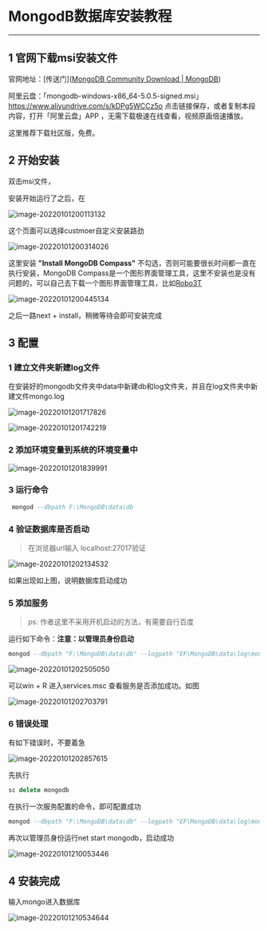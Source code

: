 # MongodB数据库安装教程



******



## 1 官网下载msi安装文件

官网地址：[传送门]([MongoDB Community Download | MongoDB](https://www.mongodb.com/try/download/community))

阿里云盘：「mongodb-windows-x86_64-5.0.5-signed.msi」https://www.aliyundrive.com/s/kDPg5WCCz5o 点击链接保存，或者复制本段内容，打开「阿里云盘」APP ，无需下载极速在线查看，视频原画倍速播放。

这里推荐下载社区版，免费。

## 2 开始安装

双击msi文件，

安装开始运行了之后，在

![image-20220101200113132](C:/Users/14815/AppData/Roaming/Typora/typora-user-images/image-20220101200113132.png)

这个页面可以选择custmoer自定义安装路劲



![image-20220101200314026](C:\Users\14815\AppData\Roaming\Typora\typora-user-images\image-20220101200314026.png)

这里安装 **"Install MongoDB Compass"** 不勾选，否则可能要很长时间都一直在执行安装，MongoDB Compass是一个图形界面管理工具，这里不安装也是没有问题的，可以自己去下载一个图形界面管理工具，比如[Robo3T](https://robomongo.org/)

![image-20220101200445134](C:\Users\14815\AppData\Roaming\Typora\typora-user-images\image-20220101200445134.png)

之后一路next + install，稍微等待会即可安装完成

## 3 配置

### 1 建立文件夹新建log文件

在安装好的mongodb文件夹中data中新建db和log文件夹，并且在log文件夹中新建文件mongo.log

![image-20220101201717826](C:\Users\14815\AppData\Roaming\Typora\typora-user-images\image-20220101201717826.png)

![image-20220101201742219](C:\Users\14815\AppData\Roaming\Typora\typora-user-images\image-20220101201742219.png)

### 2 添加环境变量到系统的环境变量中

![image-20220101201839991](C:\Users\14815\AppData\Roaming\Typora\typora-user-images\image-20220101201839991.png)

### 3 运行命令

```sql
 mongod --dbpath F:\MongoDB\data\db
```

### 4 验证数据库是否启动

> 在浏览器url输入 localhost:27017验证

![image-20220101202134532](C:\Users\14815\AppData\Roaming\Typora\typora-user-images\image-20220101202134532.png)

如果出现如上图，说明数据库启动成功

### 5 添加服务

> ps: 作者这里不采用开机启动的方法，有需要自行百度

运行如下命令：**注意：以管理员身份启动**

````sql
mongod --dbpath "F:\MongoDB\data\db" --logpath "EF\MongoDB\data\log\mongo.log" -install -serviceName "MongoDB"
````

![image-20220101202505050](C:\Users\14815\AppData\Roaming\Typora\typora-user-images\image-20220101202505050.png)

可以win + R 进入services.msc 查看服务是否添加成功。如图

![image-20220101202703791](C:\Users\14815\AppData\Roaming\Typora\typora-user-images\image-20220101202703791.png)

### 6 错误处理

有如下错误时，不要着急

![image-20220101202857615](C:\Users\14815\AppData\Roaming\Typora\typora-user-images\image-20220101202857615.png)

先执行

```sql
sc delete mongodb
```

在执行一次服务配置的命令，即可配置成功

````sql
mongod --dbpath "F:\MongoDB\data\db" --logpath "EF\MongoDB\data\log\mongo.log" -install -serviceName "MongoDB"
````

再次以管理员身份运行net start mongodb，启动成功

![image-20220101210053446](C:\Users\14815\AppData\Roaming\Typora\typora-user-images\image-20220101210053446.png)

## 4 安装完成

输入mongo进入数据库

![image-20220101210534644](C:/Users/14815/AppData/Roaming/Typora/typora-user-images/image-20220101210534644.png)

